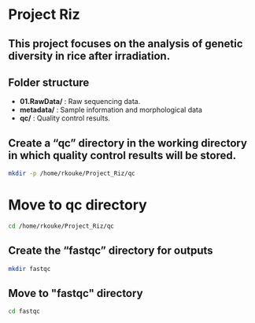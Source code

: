 
# Project Riz

## This project focuses on the analysis of genetic diversity in rice after irradiation.

## Folder structure

- **01.RawData/** : Raw sequencing data.
- **metadata/** : Sample information and morphological data 
- **qc/** : Quality control results.

## Create a “qc” directory in the working directory in which quality control results will be stored.

```bash
mkdir -p /home/rkouke/Project_Riz/qc
```
# Move to qc directory

```bash
cd /home/rkouke/Project_Riz/qc
```

## Create the “fastqc” directory for outputs

```bash
mkdir fastqc
```

## Move to "fastqc" directory

```bash
cd fastqc
```
